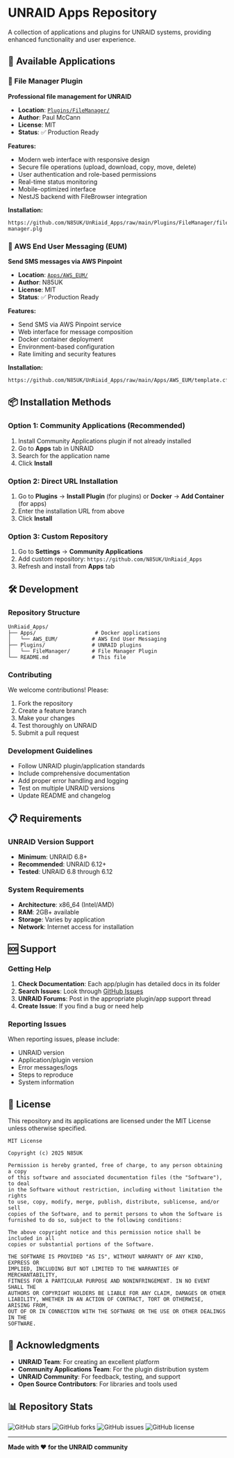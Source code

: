 # UNRAID Apps Repository

A collection of applications and plugins for UNRAID systems, providing enhanced functionality and user experience.

## 🚀 Available Applications

### 📁 File Manager Plugin
**Professional file management for UNRAID**

- **Location**: [`Plugins/FileManager/`](Plugins/FileManager/)
- **Author**: Paul McCann
- **License**: MIT
- **Status**: ✅ Production Ready

**Features:**
- Modern web interface with responsive design
- Secure file operations (upload, download, copy, move, delete)
- User authentication and role-based permissions
- Real-time status monitoring
- Mobile-optimized interface
- NestJS backend with FileBrowser integration

**Installation:**
```
https://github.com/N85UK/UnRiaid_Apps/raw/main/Plugins/FileManager/file-manager.plg
```

### 📧 AWS End User Messaging (EUM)
**Send SMS messages via AWS Pinpoint**

- **Location**: [`Apps/AWS_EUM/`](Apps/AWS_EUM/)
- **Author**: N85UK
- **License**: MIT
- **Status**: ✅ Production Ready

**Features:**
- Send SMS via AWS Pinpoint service
- Web interface for message composition
- Docker container deployment
- Environment-based configuration
- Rate limiting and security features

**Installation:**
```
https://github.com/N85UK/UnRiaid_Apps/raw/main/Apps/AWS_EUM/template.cfg
```

## 📦 Installation Methods

### Option 1: Community Applications (Recommended)
1. Install Community Applications plugin if not already installed
2. Go to **Apps** tab in UNRAID
3. Search for the application name
4. Click **Install**

### Option 2: Direct URL Installation
1. Go to **Plugins** → **Install Plugin** (for plugins) or **Docker** → **Add Container** (for apps)
2. Enter the installation URL from above
3. Click **Install**

### Option 3: Custom Repository
1. Go to **Settings** → **Community Applications**
2. Add custom repository: `https://github.com/N85UK/UnRiaid_Apps`
3. Refresh and install from **Apps** tab

## 🛠️ Development

### Repository Structure
```
UnRiaid_Apps/
├── Apps/                   # Docker applications
│   └── AWS_EUM/           # AWS End User Messaging
├── Plugins/               # UNRAID plugins
│   └── FileManager/       # File Manager Plugin
└── README.md              # This file
```

### Contributing
We welcome contributions! Please:

1. Fork the repository
2. Create a feature branch
3. Make your changes
4. Test thoroughly on UNRAID
5. Submit a pull request

### Development Guidelines
- Follow UNRAID plugin/application standards
- Include comprehensive documentation
- Add proper error handling and logging
- Test on multiple UNRAID versions
- Update README and changelog

## 📋 Requirements

### UNRAID Version Support
- **Minimum**: UNRAID 6.8+
- **Recommended**: UNRAID 6.12+
- **Tested**: UNRAID 6.8 through 6.12

### System Requirements
- **Architecture**: x86_64 (Intel/AMD)
- **RAM**: 2GB+ available
- **Storage**: Varies by application
- **Network**: Internet access for installation

## 🆘 Support

### Getting Help
1. **Check Documentation**: Each app/plugin has detailed docs in its folder
2. **Search Issues**: Look through [GitHub Issues](https://github.com/N85UK/UnRiaid_Apps/issues)
3. **UNRAID Forums**: Post in the appropriate plugin/app support thread
4. **Create Issue**: If you find a bug or need help

### Reporting Issues
When reporting issues, please include:
- UNRAID version
- Application/plugin version
- Error messages/logs
- Steps to reproduce
- System information

## 📄 License

This repository and its applications are licensed under the MIT License unless otherwise specified.

```
MIT License

Copyright (c) 2025 N85UK

Permission is hereby granted, free of charge, to any person obtaining a copy
of this software and associated documentation files (the "Software"), to deal
in the Software without restriction, including without limitation the rights
to use, copy, modify, merge, publish, distribute, sublicense, and/or sell
copies of the Software, and to permit persons to whom the Software is
furnished to do so, subject to the following conditions:

The above copyright notice and this permission notice shall be included in all
copies or substantial portions of the Software.

THE SOFTWARE IS PROVIDED "AS IS", WITHOUT WARRANTY OF ANY KIND, EXPRESS OR
IMPLIED, INCLUDING BUT NOT LIMITED TO THE WARRANTIES OF MERCHANTABILITY,
FITNESS FOR A PARTICULAR PURPOSE AND NONINFRINGEMENT. IN NO EVENT SHALL THE
AUTHORS OR COPYRIGHT HOLDERS BE LIABLE FOR ANY CLAIM, DAMAGES OR OTHER
LIABILITY, WHETHER IN AN ACTION OF CONTRACT, TORT OR OTHERWISE, ARISING FROM,
OUT OF OR IN CONNECTION WITH THE SOFTWARE OR THE USE OR OTHER DEALINGS IN THE
SOFTWARE.
```

## 🙏 Acknowledgments

- **UNRAID Team**: For creating an excellent platform
- **Community Applications Team**: For the plugin distribution system
- **UNRAID Community**: For feedback, testing, and support
- **Open Source Contributors**: For libraries and tools used

## 📊 Repository Stats

![GitHub stars](https://img.shields.io/github/stars/N85UK/UnRiaid_Apps)
![GitHub forks](https://img.shields.io/github/forks/N85UK/UnRiaid_Apps)
![GitHub issues](https://img.shields.io/github/issues/N85UK/UnRiaid_Apps)
![GitHub license](https://img.shields.io/github/license/N85UK/UnRiaid_Apps)

---

**Made with ❤️ for the UNRAID community**